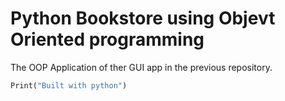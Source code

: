 # Python Bookstore using Objevt Oriented programming
The OOP Application of ther GUI app in the previous repository.

```python
Print("Built with python")
```
